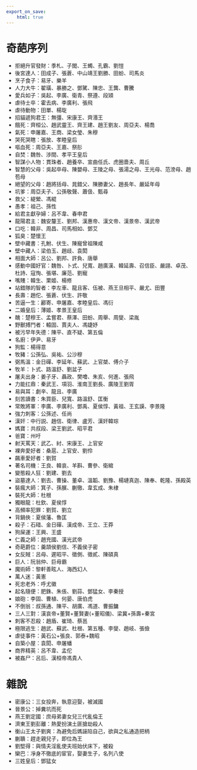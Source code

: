 ```yaml
---
export_on_save:
    html: true
---
```


# 奇葩序列

- 拒絕升官發財：季札、子閭、王蠋、孔霸、劉愷
- 後宮達人：田成子、張蒼、中山靖王劉勝、田蚡、司馬炎
- 烹子食子：易牙、樂羊
- 人力大牛：翟璜、暴勝之、鄧騭、陳忠、王龔、曹騰
- 愛兵如子：吳起、李廣、衛青、祭遵、段熲
- 虐待士卒：霍去病、李廣利、張飛
- 虐待動物：田單、楊琁
- 招貓遞狗君王：無彊、宋康王、齊湣王
- 餓死：齊桓公、趙武靈王、齊王建、趙王劉友、周亞夫、楊喬
- 氣死：申屠嘉、王商、梁女瑩、朱穆
- 哭死哭瞎：張放、孝睦皇后
- 嘔血死：周亞夫、王嘉、祭肜
- 自焚：魏咎、涉間、孝平王皇后
- 智謀小人物：貫珠者、趙養卒、宣曲任氏、虎圈嗇夫、周丘
- 智慧的父母：吳起卒母、陳嬰母、王陵之母、張湯之母、王光母、范滂母、趙苞母
- 絕望的父母：趙將括母、晁錯父、陳勝妻父、趙長年、嚴延年母
- 坑爹：周亞夫子、公孫敬聲、蕭伋、甄尋
- 救父：緹縈、馮緄
- 愚孝：祖己、孫性
- 給君主獻孕婦：呂不韋、春申君
- 龍陽君主：魏安釐王、劉邦、漢惠帝、漢文帝、漢景帝、漢武帝
- 口吃：韓非、周昌、司馬相如、鄧艾
- 狐臭：楚懷王
- 壁中藏書：孔鮒、伏生、陳寵曾祖陳咸
- 壁中藏人：梁伯玉、趙歧、袁閎
- 相面大師：呂公、劉邦、許負、唐舉
- 感動中國好官：魏咎、卜式、兒寬、趙廣漢、韓延壽、召信臣、嚴詡、卓茂、杜詩、寇恂、張堪、廉范、劉寵
- 嘴賤：韓生、栗姬、楊修
- 站錯隊的智者：李左車、龍且客、伍被、燕王旦相平、嚴尤、田豐
- 長壽：趙佗、張蒼、伏生、許敬
- 苦逼一生：酈寄、申屠嘉、孝睦皇后、馮衍
- 二婚皇后：薄姬、孝景王皇后
- 醜：楚穆王、孟嘗君、蔡澤、田蚡、周舉、周燮、梁胤
- 野獸搏鬥者：轅固、賈夫人、馮婕妤
- 被污早年失德：陳平、直不疑、第五倫
- 名廚：伊尹、易牙
- 狗監：楊得意
- 牧豬：公孫弘、吳祐、公沙穆
- 弼馬溫：金日磾、李延年、蘇武、上官桀、傅介子
- 牧羊：卜式、路溫舒、劉盆子
- 屠夫出身：姜子牙、聶政、樊噲、朱亥、何進、張飛
- 力能扛鼎：秦武王、項羽、淮南王劉長、廣陵王劉胥
- 易與耳：劇辛、龍且、李廣
- 刻苦讀書：朱買臣、兒寬、路溫舒、匡衡
- 常敗將軍：李廣、李廣利、鄧禹、夏侯惇、黃祖、王玄謨、李景隆
- 強力刺客：公孫述、任尚
- 漢奸：中行説、趙信、衛律、盧芳、漢奸韓琮
- 媽寶：共叔段、梁王劉武、昭平君
- 爸寶：州吁
- 射天罵天：武乙、紂、宋康王、上官安
- 裸奔愛好者：桑扈、上官安、劉伶
- 飆車愛好者：劉賀
- 著名司機：王良、韓哀、羊斟、曹參、衛綰
- 變態殺人狂：劉建、劉去
- 盜墓達人：劉去、曹操、董卓、溫韜、劉豫、楊璉真迦、陳奉、乾隆、孫殿英
- 裝瘋大師：箕子、孫臏、蒯徹、韋玄成、朱棣
- 裝死大師：杜根
- 獨眼龍：杜欽、夏侯惇
- 高頻率犯罪：劉賀、劉立
- 背鍋俠：夏侯藩、魯匡
- 殺子：石碏、金日磾、漢成帝、王立、王莽
- 狗屎運：王興、王盛
- 仁義之師：趙充國、漢光武帝
- 奇葩爵位：羹頡侯劉信、不義侯子密
- 女反賊：呂母、遲昭平、徵側、徵貳、陳碩真
- 巨人：阮翁仲、巨毋霸
- 魔術師：黎軒善眩人、海西幻人
- 萬人迷：黃憲
- 死忠老外：呼尤徽
- 起名隨便：肥銖、朱倀、劉蒜、鄧猛女、李秦授
- 娘砲：李固、曹植、何晏、唐伯虎
- 不倒翁：叔孫通、陳平、胡廣、馮道、曹振鏞
- 三人三對：漢哀帝+董賢+董賢妻(+董昭儀)、梁冀+孫壽+秦宮
- 刺客不忍殺：趙盾、崔琦、蔡邕
- 極限逃生：趙武、蘇武、杜根、第五種、李燮、趙岐、張儉
- 虐徒事件：黃石公+張良、郭泰+魏昭
- 自築小屋：袁閎、申屠蟠
- 商界精英：呂不韋、孟佗
- 被姦尸：呂后、漢桓帝馮貴人

# 雜說

- 密康公：三女投奔，執意迎娶，被滅國
- 晉景公：掉糞坑而死
- 燕王劉定國：庶母弟妻女兒三代亂倫王
- 濟東王劉彭離：熱愛扮演土匪搶劫殺人
- 衡山王太子劉爽：為避免后媽誣陷自己，欲與之私通造把柄
- 蒯聵：趕走親兒子，即位為王
- 劉堅得：與情夫淫亂使夫班始伏床下，被殺
- 欒巴：凈身不徹底的宦官，娶妻生子，名列八使
- 三姓皇后：鄧猛女
